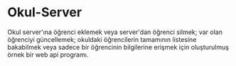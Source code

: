 # Okul-Server
Okul server'ına öğrenci eklemek veya server'dan öğrenci silmek; var olan öğrenciyi güncellemek; okuldaki öğrencilerin tamamının listesine bakabilmek veya sadece bir öğrencinin bilgilerine erişmek için oluşturulmuş örnek bir web api programı.
